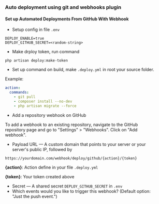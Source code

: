 ### Auto deployment using git and webhooks plugin

#### Set up Automated Deployments From GitHub With Webhook

* Setup config in file `.env`
```dotenv
DEPLOY_ENABLE=true
DEPLOY_GITHUB_SECRET=<random-string>
```

* Make drploy token, run command
```shell
php artisan deploy:make-token
```
* Set up command on build, make `.deploy.yml` in root your source folder.

Example:
```yml
action:
  commands:
    - git pull
    - composer install --no-dev
    - php artisan migrate --force
```

* Add a repository webhook on GitHub

To add a webhook to an existing repository, navigate to the GitHub repository page and go to "Settings" > "Webhooks". Click on "Add webhook".

 - Payload URL — A custom domain that points to your server or your server's public IP, followed by
```
https://yourdomain.com/webhook/deploy/github/{action}/{token}
```

**{action}**: Action define in your file `.deploy.yml`

**{token}**: Your token created above

 - Secret — A shared secret `DEPLOY_GITHUB_SECRET` in `.env`
 - Which events would you like to trigger this webhook? (Default option: "Just the push event.")
